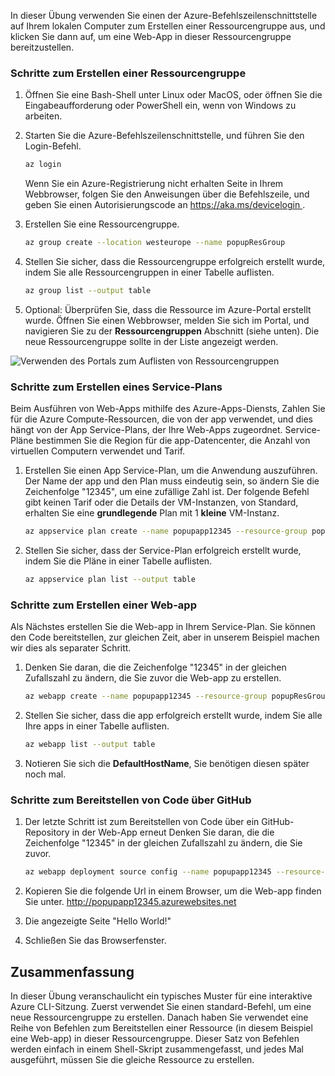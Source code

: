 
In dieser Übung verwenden Sie einen der Azure-Befehlszeilenschnittstelle auf Ihrem lokalen Computer zum Erstellen einer Ressourcengruppe aus, und klicken Sie dann auf, um eine Web-App in dieser Ressourcengruppe bereitzustellen. 

### <a name="steps-to-create-a-resource-group"></a>Schritte zum Erstellen einer Ressourcengruppe
1. Öffnen Sie eine Bash-Shell unter Linux oder MacOS, oder öffnen Sie die Eingabeaufforderung oder PowerShell ein, wenn von Windows zu arbeiten.

1. Starten Sie die Azure-Befehlszeilenschnittstelle, und führen Sie den Login-Befehl.

    ```bash
    az login
    ```
    Wenn Sie ein Azure-Registrierung nicht erhalten Seite in Ihrem Webbrowser, folgen Sie den Anweisungen über die Befehlszeile, und geben Sie einen Autorisierungscode an [ https://aka.ms/devicelogin ](https://aka.ms/devicelogin).

1. Erstellen Sie eine Ressourcengruppe.

    ```bash
    az group create --location westeurope --name popupResGroup
    ```

1. Stellen Sie sicher, dass die Ressourcengruppe erfolgreich erstellt wurde, indem Sie alle Ressourcengruppen in einer Tabelle auflisten.

    ```bash
    az group list --output table
    ```
1. Optional: Überprüfen Sie, dass die Ressource im Azure-Portal erstellt wurde. Öffnen Sie einen Webbrowser, melden Sie sich im Portal, und navigieren Sie zu der **Ressourcengruppen** Abschnitt (siehe unten). Die neue Ressourcengruppe sollte in der Liste angezeigt werden.

![Verwenden des Portals zum Auflisten von Ressourcengruppen](../images/listing-resource-groups.png)

### <a name="steps-to-create-a-service-plan"></a>Schritte zum Erstellen eines Service-Plans
Beim Ausführen von Web-Apps mithilfe des Azure-Apps-Diensts, Zahlen Sie für die Azure Compute-Ressourcen, die von der app verwendet, und dies hängt von der App Service-Plans, der Ihre Web-Apps zugeordnet. Service-Pläne bestimmen Sie die Region für die app-Datencenter, die Anzahl von virtuellen Computern verwendet und Tarif.

1. Erstellen Sie einen App Service-Plan, um die Anwendung auszuführen. Der Name der app und den Plan muss eindeutig sein, so ändern Sie die Zeichenfolge "12345", um eine zufällige Zahl ist. Der folgende Befehl gibt keinen Tarif oder die Details der VM-Instanzen, von Standard, erhalten Sie eine **grundlegende** Plan mit 1 **kleine** VM-Instanz.

    ```bash
    az appservice plan create --name popupapp12345 --resource-group popupResGroup --location westeurope
    ```

1. Stellen Sie sicher, dass der Service-Plan erfolgreich erstellt wurde, indem Sie die Pläne in einer Tabelle auflisten.

    ```bash
    az appservice plan list --output table
    ```

### <a name="steps-to-create-a-web-app"></a>Schritte zum Erstellen einer Web-app
Als Nächstes erstellen Sie die Web-app in Ihrem Service-Plan. Sie können den Code bereitstellen, zur gleichen Zeit, aber in unserem Beispiel machen wir dies als separater Schritt.

1. Denken Sie daran, die die Zeichenfolge "12345" in der gleichen Zufallszahl zu ändern, die Sie zuvor die Web-app zu erstellen.
    ```bash
    az webapp create --name popupapp12345 --resource-group popupResGroup --plan popupapp12345
    ```

1. Stellen Sie sicher, dass die app erfolgreich erstellt wurde, indem Sie alle Ihre apps in einer Tabelle auflisten.

    ```bash
    az webapp list --output table
    ```

1. Notieren Sie sich die **DefaultHostName**, Sie benötigen diesen später noch mal.

### <a name="steps-to-deploy-code-from-github"></a>Schritte zum Bereitstellen von Code über GitHub
1. Der letzte Schritt ist zum Bereitstellen von Code über ein GitHub-Repository in der Web-App erneut Denken Sie daran, die die Zeichenfolge "12345" in der gleichen Zufallszahl zu ändern, die Sie zuvor.
    ```bash
    az webapp deployment source config --name popupapp12345 --resource-group popupResGroup --repo-url "https://github.com/Azure-Samples/php-docs-hello-world" --branch master --manual-integration
    ```

1. Kopieren Sie die folgende Url in einem Browser, um die Web-app finden Sie unter.
http://popupapp12345.azurewebsites.net

1. Die angezeigte Seite "Hello World!"

1. Schließen Sie das Browserfenster.

## <a name="summary"></a>Zusammenfassung
In dieser Übung veranschaulicht ein typisches Muster für eine interaktive Azure CLI-Sitzung. Zuerst verwendet Sie einen standard-Befehl, um eine neue Ressourcengruppe zu erstellen. Danach haben Sie verwendet eine Reihe von Befehlen zum Bereitstellen einer Ressource (in diesem Beispiel eine Web-app) in dieser Ressourcengruppe. Dieser Satz von Befehlen werden einfach in einem Shell-Skript zusammengefasst, und jedes Mal ausgeführt, müssen Sie die gleiche Ressource zu erstellen.
